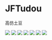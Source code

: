 # JFTudou
高仿土豆

![](http://7pum4h.com1.z0.glb.clouddn.com/td首页.gif)
![](http://7pum4h.com1.z0.glb.clouddn.com/td视频详情页.gif)
![](http://7pum4h.com1.z0.glb.clouddn.com/td视频页.gif)
![](http://7pum4h.com1.z0.glb.clouddn.com/td订阅.gif)
![](http://7pum4h.com1.z0.glb.clouddn.com/td分类页.gif)
![](http://7pum4h.com1.z0.glb.clouddn.com/td发现页.gif)
![](http://7pum4h.com1.z0.glb.clouddn.com/td我的信息页.gif)

